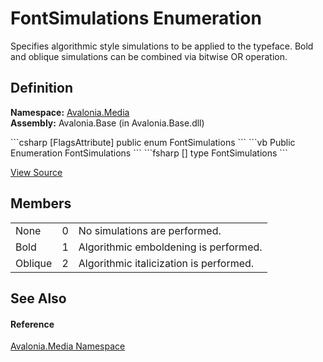 # FontSimulations Enumeration


Specifies algorithmic style simulations to be applied to the typeface. Bold and oblique simulations can be combined via bitwise OR operation.



## Definition
**Namespace:** <a href="N_Avalonia_Media">Avalonia.Media</a>  
**Assembly:** Avalonia.Base (in Avalonia.Base.dll)

<Tabs groupId="api-code-preview">
<TabItem value="csharp" label="C#">
```csharp
[FlagsAttribute]
public enum FontSimulations
```
</TabItem>
<TabItem value="vb" label="VB">
```vb
<FlagsAttribute>
Public Enumeration FontSimulations
```
</TabItem>
<TabItem value="fsharp" label="F#">
```fsharp
[<FlagsAttribute>]
type FontSimulations
```
</TabItem>
</Tabs>



<a href="https://github.com/AvaloniaUI/Avalonia/tree/master/src/Avalonia.Base/Media/FontSimulations.cs" title="View the source code">View Source</a>



## Members
<table>
<tr>
<td>None</td>
<td>0</td>
<td>No simulations are performed.</td>
</tr>
<tr>
<td>Bold</td>
<td>1</td>
<td>Algorithmic emboldening is performed.</td>
</tr>
<tr>
<td>Oblique</td>
<td>2</td>
<td>Algorithmic italicization is performed.</td>
</tr>
</table>

## See Also


#### Reference
<a href="N_Avalonia_Media">Avalonia.Media Namespace</a>  

